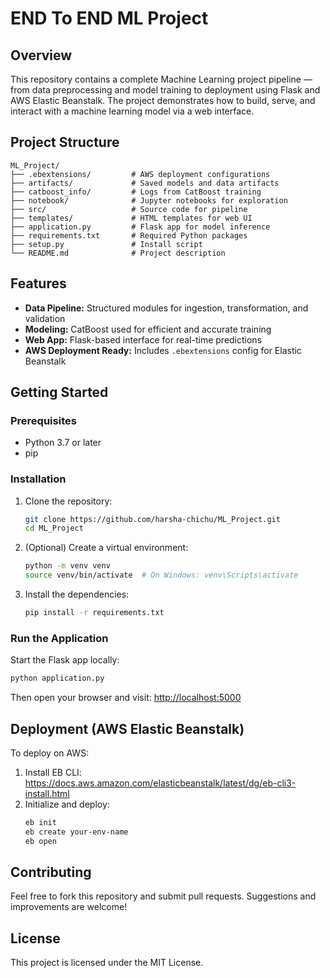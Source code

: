 # END To END ML Project

## Overview

This repository contains a complete Machine Learning project pipeline — from data preprocessing and model training to deployment using Flask and AWS Elastic Beanstalk. The project demonstrates how to build, serve, and interact with a machine learning model via a web interface.

## Project Structure

```
ML_Project/
├── .ebextensions/         # AWS deployment configurations
├── artifacts/             # Saved models and data artifacts
├── catboost_info/         # Logs from CatBoost training
├── notebook/              # Jupyter notebooks for exploration
├── src/                   # Source code for pipeline
├── templates/             # HTML templates for web UI
├── application.py         # Flask app for model inference
├── requirements.txt       # Required Python packages
├── setup.py               # Install script
└── README.md              # Project description
```

## Features

- **Data Pipeline:** Structured modules for ingestion, transformation, and validation
- **Modeling:** CatBoost used for efficient and accurate training
- **Web App:** Flask-based interface for real-time predictions
- **AWS Deployment Ready:** Includes `.ebextensions` config for Elastic Beanstalk

## Getting Started

### Prerequisites

- Python 3.7 or later
- pip

### Installation

1. Clone the repository:
   ```bash
   git clone https://github.com/harsha-chichu/ML_Project.git
   cd ML_Project
   ```

2. (Optional) Create a virtual environment:
   ```bash
   python -m venv venv
   source venv/bin/activate  # On Windows: venv\Scripts\activate
   ```

3. Install the dependencies:
   ```bash
   pip install -r requirements.txt
   ```

### Run the Application

Start the Flask app locally:

```bash
python application.py
```

Then open your browser and visit: [http://localhost:5000](http://localhost:5000)

## Deployment (AWS Elastic Beanstalk)

To deploy on AWS:

1. Install EB CLI: https://docs.aws.amazon.com/elasticbeanstalk/latest/dg/eb-cli3-install.html
2. Initialize and deploy:
   ```bash
   eb init
   eb create your-env-name
   eb open
   ```

## Contributing

Feel free to fork this repository and submit pull requests. Suggestions and improvements are welcome!

## License

This project is licensed under the MIT License.
